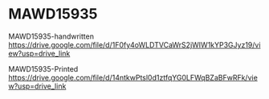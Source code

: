 # MAWD15935
MAWD15935-handwritten https://drive.google.com/file/d/1F0fy4oWLDTVCaWrS2jWIW1kYP3GJyz19/view?usp=drive_link

MAWD15935-Printed https://drive.google.com/file/d/14ntkwPtsl0d1ztfqYG0LFWqBZaBFwRFk/view?usp=drive_link
